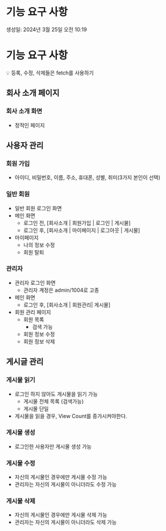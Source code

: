 # 기능 요구 사항

생성일: 2024년 3월 25일 오전 10:19

# 기능 요구 사항

<aside>
💡 등록, 수정, 삭제들은 fetch를 사용하기

</aside>

## 회사 소개 페이지

### 회사 소개 화면

- 정적인 페이지

## 사용자 관리

### 회원 가입

- 아이디, 비밀번호, 이름, 주소, 휴대폰, 성별, 취미(3가지 본인이 선택)

### 일반 회원

- 일반 회원 로그인 화면
- 메인 화면
    - 로그인 전, [회사소개 | 회원가입 | 로그인 | 게시물]
    - 로그인 후, [회사소개 | 마이페이지 | 로그아웃 | 게시물]
- 마이페이지
    - 나의 정보 수정
    - 회원 탈퇴

### 관리자

- 관리자 로그인 화면
    - 관리자 계정은 admin/1004로 고종
- 메인 화면
    - 로그인 후, [회사소개 | 회원관리| 게시물]
- 회원 관리 페이지
    - 회원 목록
        - 검색 가능
    - 회원 정보 수정
    - 회원 정보 삭제

## 게시글 관리

### 게시물 읽기

- 로그인 하지 않아도 게시물을 읽기 가능
    - 게시물 전체 목록 (검색가능)
    - 게시물 단일
- 게시물을 읽을 경우, View Count를 증가시켜야한다.

### 게시물 생성

- 로그인한 사용자만 게시물 생성 가능

### 게시물 수정

- 자신의 게시물인 경우에만 게시물 수정 가능
- 관리자는 자신의 게시물이 아니더라도 수정 가능

### 게시물 삭제

- 자신의 게시물인 경우에만 게시물 삭제 가능
- 관리자는 자신의 게시물이 아니더라도 삭제 가능